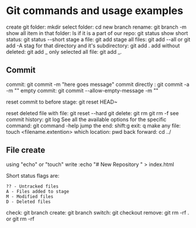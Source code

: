 # Git commands and usage examples

<!-- General Command -->

create git folder: mkdir
select folder: cd
new branch rename: git branch -m <name>
show all item in that folder: ls
if it is a part of our repo: git status
show short status: git status --short
stage a file: git add <filename>
stage all files: git add --all or git add -A
stag for that directory and it's subdirectory: git add .
add without deleted: git add _
only selected all file: git add _.<extension>

## Commit

commit: git commit -m "here goes message"
commit directly : git commit -a -m ""
empty commit: git commit --allow-empty-message -m ""

reset commit to before stage: git reset HEAD~

<!-- End -->

reset deleted file with file: git reset --hard
git delete: git rm <file> git rm <filename> -f
see commit history: git log
See all the available options for the specific command: git command -help
jump the end: shift:g
exit: q
make any file: touch <filename.extention>
which location: pwd
back forward: cd ../

## File create

using "echo" or "touch"
write :echo "# New Repository " > index.html

<!-- Note -->

Short status flags are:

    ?? - Untracked files
    A - Files added to stage
    M - Modified files
    D - Deleted files

<!-- Branch Command -->

check: git branch
create: git branch <filename>
switch: git checkout <branchname>
remove: git rm -rf . or git rm -rf <filename>
